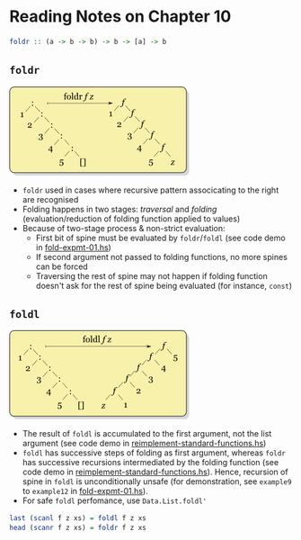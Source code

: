 # Reading Notes on Chapter 10

```Haskell
foldr :: (a -> b -> b) -> b -> [a] -> b
```

## `foldr`

[![foldr structured transformation](./.__img/Right-fold-transformation.png)](https://wiki.haskell.org/Fold)

- `foldr` used in cases where recursive pattern associcating to the right are recognised
- Folding happens in two stages: _traversal_ and _folding_ (evaluation/reduction of folding function applied to values)
- Because of two-stage process & non-strict evaluation:
  - First bit of spine must be evaluated by `foldr`/`foldl` (see code demo in [fold-expmt-01.hs](./fold-expmt-01.hs))
  - If second argument not passed to folding functions, no more spines can be forced
  - Traversing the rest of spine may not happen if folding function doesn't ask for the rest of spine being evaluated (for instance, `const`)

## `foldl`

[![foldl structured transformation](./.__img/Left-fold-transformation.png)](https://wiki.haskell.org/Fold)

- The result of `foldl` is accumulated to the first argument, not the list argument (see code demo in [reimplement-standard-functions.hs](./reimplement-standard-functions))
- `foldl` has successive steps of folding as first argument, whereas `foldr` has successive recursions intermediated by the folding function (see code demo in [reimplement-standard-functions.hs](./reimplement-standard-functions)). Hence, recursion of spine in `foldl` is unconditionally unsafe (for demonstration, see `example9` to `example12` in [fold-expmt-01.hs](./fold-expmt-01.hs)).
- For safe `foldl` perfomance, use `Data.List.foldl'`

```Haskell
last (scanl f z xs) = foldl f z xs
head (scanr f z xs) = foldr f z xs
```
